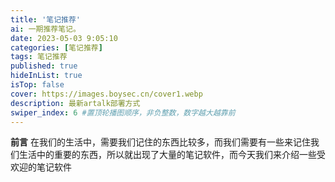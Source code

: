 ```yaml
---
title: '笔记推荐'
ai: 一期推荐笔记。
date: 2023-05-03 9:05:10
categories: [笔记推荐]
tags: 笔记推荐  
published: true
hideInList: true
isTop: false
cover: https://images.boysec.cn/cover1.webp
description: 最新artalk部署方式
swiper_index: 6 #置顶轮播图顺序，非负整数，数字越大越靠前
---
```

**前言**
在我们的生活中，需要我们记住的东西比较多，而我们需要有一些来记住我们生活中的重要的东西，所以就出现了大量的笔记软件，而今天我们来介绍一些受欢迎的笔记软件

#
